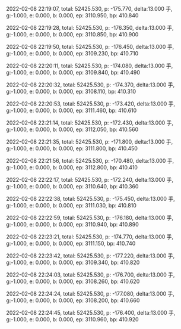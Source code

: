 2022-02-08 22:19:07, total: 52425.530, p: -175.770, delta:13.000 手, g:-1.000, e: 0.000, b: 0.000, ep: 3110.950, bp: 410.840

2022-02-08 22:19:28, total: 52425.530, p: -176.350, delta:13.000 手, g:-1.000, e: 0.000, b: 0.000, ep: 3110.850, bp: 410.900

2022-02-08 22:19:50, total: 52425.530, p: -176.450, delta:13.000 手, g:-1.000, e: 0.000, b: 0.000, ep: 3109.230, bp: 410.710

2022-02-08 22:20:11, total: 52425.530, p: -174.080, delta:13.000 手, g:-1.000, e: 0.000, b: 0.000, ep: 3109.840, bp: 410.490

2022-02-08 22:20:32, total: 52425.530, p: -174.370, delta:13.000 手, g:-1.000, e: 0.000, b: 0.000, ep: 3108.110, bp: 410.310

2022-02-08 22:20:53, total: 52425.530, p: -173.420, delta:13.000 手, g:-1.000, e: 0.000, b: 0.000, ep: 3111.460, bp: 410.610

2022-02-08 22:21:14, total: 52425.530, p: -172.430, delta:13.000 手, g:-1.000, e: 0.000, b: 0.000, ep: 3112.050, bp: 410.560

2022-02-08 22:21:35, total: 52425.530, p: -171.800, delta:13.000 手, g:-1.000, e: 0.000, b: 0.000, ep: 3111.800, bp: 410.450

2022-02-08 22:21:56, total: 52425.530, p: -170.480, delta:13.000 手, g:-1.000, e: 0.000, b: 0.000, ep: 3112.800, bp: 410.410

2022-02-08 22:22:17, total: 52425.530, p: -172.240, delta:13.000 手, g:-1.000, e: 0.000, b: 0.000, ep: 3110.640, bp: 410.360

2022-02-08 22:22:38, total: 52425.530, p: -175.450, delta:13.000 手, g:-1.000, e: 0.000, b: 0.000, ep: 3111.030, bp: 410.810

2022-02-08 22:22:59, total: 52425.530, p: -176.180, delta:13.000 手, g:-1.000, e: 0.000, b: 0.000, ep: 3110.940, bp: 410.890

2022-02-08 22:23:21, total: 52425.530, p: -174.770, delta:13.000 手, g:-1.000, e: 0.000, b: 0.000, ep: 3111.150, bp: 410.740

2022-02-08 22:23:42, total: 52425.530, p: -177.220, delta:13.000 手, g:-1.000, e: 0.000, b: 0.000, ep: 3109.340, bp: 410.820

2022-02-08 22:24:03, total: 52425.530, p: -176.700, delta:13.000 手, g:-1.000, e: 0.000, b: 0.000, ep: 3108.260, bp: 410.620

2022-02-08 22:24:24, total: 52425.530, p: -177.080, delta:13.000 手, g:-1.000, e: 0.000, b: 0.000, ep: 3108.200, bp: 410.660

2022-02-08 22:24:45, total: 52425.530, p: -176.400, delta:13.000 手, g:-1.000, e: 0.000, b: 0.000, ep: 3110.960, bp: 410.920
